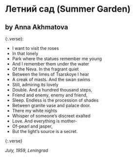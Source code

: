 # Летний сад (Summer Garden)
## by Anna Akhmatova
{:.verse}:

- I want to visit the roses
- In that lonely
- Park where the statues remember me young
- And I remember them under the water
- Of the Neva. In the fragrant quiet
- Between the limes of Tsarskoye I hear
- A creak of masts. And the swan swims
- Still, admiring its lovely
- Double. And a hundred thousand steps,
- Friend and enemy, enemy and friend,
- Sleep. Endless is the procession of shades
- Between granite vase and palace door.
- There my white nights
- Whisper of someone’s discreet exalted
- Love. And everything is mother-
- Of-pearl and jasper,
- But the light’s source is a secret.

{:.verse}

*July, 1959, Leningrad*
